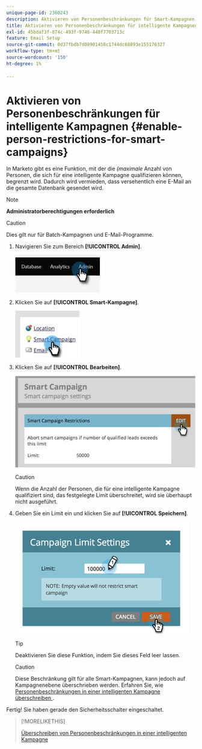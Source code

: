 ```yaml
---
unique-page-id: 2360243
description: Aktivieren von Personenbeschränkungen für Smart-Kampagnen - Marketo-Dokumente - Produktdokumentation
title: Aktivieren von Personenbeschränkungen für intelligente Kampagnen
exl-id: 45bdaf3f-874c-493f-9746-440f7703713c
feature: Email Setup
source-git-commit: 0d37fbdb7d08901458c1744dc68893e155176327
workflow-type: tm+mt
source-wordcount: '150'
ht-degree: 1%

---
```


# Aktivieren von Personenbeschränkungen für intelligente Kampagnen {#enable-person-restrictions-for-smart-campaigns}

In Marketo gibt es eine Funktion, mit der die _(maximale_ Anzahl von Personen, die sich für eine intelligente Kampagne qualifizieren können, begrenzt wird. Dadurch wird vermieden, dass versehentlich eine E-Mail an die gesamte Datenbank gesendet wird.

>[!NOTE]
>
>**Administratorberechtigungen erforderlich**

>[!CAUTION]
>
>Dies gilt nur für Batch-Kampagnen und E-Mail-Programme.

1. Navigieren Sie zum Bereich **[!UICONTROL Admin]**.

   ![](assets/enable-person-restrictions-for-smart-campaigns-1.png)

1. Klicken Sie auf **[!UICONTROL Smart-Kampagne]**.

   ![](assets/enable-person-restrictions-for-smart-campaigns-2.png)

1. Klicken Sie auf **[!UICONTROL Bearbeiten]**.

   ![](assets/enable-person-restrictions-for-smart-campaigns-3.png)

   >[!CAUTION]
   >
   >Wenn die Anzahl der Personen, die für eine intelligente Kampagne qualifiziert sind, das festgelegte Limit überschreitet, wird sie überhaupt nicht ausgeführt.

1. Geben Sie ein Limit ein und klicken Sie auf **[!UICONTROL Speichern]**.

   ![](assets/enable-person-restrictions-for-smart-campaigns-4.png)

   >[!TIP]
   >
   >Deaktivieren Sie diese Funktion, indem Sie dieses Feld leer lassen.

   >[!CAUTION]
   >
   >Diese Beschränkung gilt für alle Smart-Kampagnen, kann jedoch auf Kampagnenebene überschrieben werden. Erfahren Sie, wie [ Personenbeschränkungen in einer intelligenten Kampagne überschreiben ](/help/marketo/product-docs/core-marketo-concepts/smart-campaigns/using-smart-campaigns/override-person-restrictions-in-a-smart-campaign.md).

Fertig! Sie haben gerade den Sicherheitsschalter eingeschaltet.

>[!MORELIKETHIS]
>
>[Überschreiben von Personenbeschränkungen in einer intelligenten Kampagne](/help/marketo/product-docs/core-marketo-concepts/smart-campaigns/using-smart-campaigns/override-person-restrictions-in-a-smart-campaign.md)
